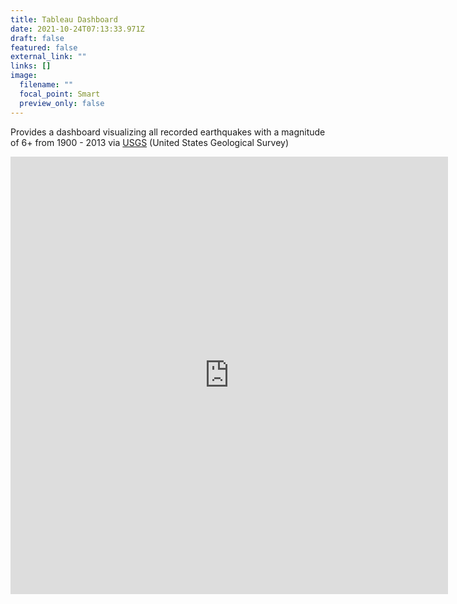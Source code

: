 ```yaml
---
title: Tableau Dashboard
date: 2021-10-24T07:13:33.971Z
draft: false
featured: false
external_link: ""
links: []
image:
  filename: ""
  focal_point: Smart
  preview_only: false
---
```

Provides a dashboard visualizing all recorded earthquakes with a magnitude of 6+ from 1900 - 2013 via [USGS](http://earthquake.usgs.gov/earthquakes/search/) (United States Geological Survey)

<iframe src="https://onedrive.live.com/embed?cid=5B8EDCFD5CE8D99E&resid=5B8EDCFD5CE8D99E%21149646&authkey=AOoq6YQZahN5TmU&em=2" width="700" height="700" frameborder="0" scrolling="yes"></iframe>